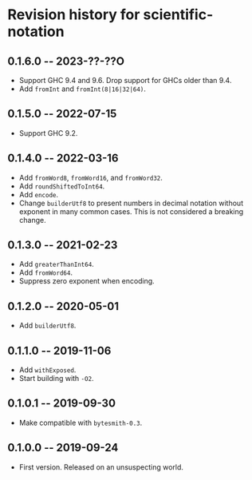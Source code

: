 # Revision history for scientific-notation

## 0.1.6.0 -- 2023-??-??O

* Support GHC 9.4 and 9.6. Drop support for GHCs older than 9.4.
* Add `fromInt` and `fromInt(8|16|32|64)`.

## 0.1.5.0 -- 2022-07-15

* Support GHC 9.2.

## 0.1.4.0 -- 2022-03-16

* Add `fromWord8`, `fromWord16`, and `fromWord32`.
* Add `roundShiftedToInt64`.
* Add `encode`.
* Change `builderUtf8` to present numbers in decimal notation without exponent
  in many common cases. This is not considered a breaking change.

## 0.1.3.0 -- 2021-02-23

* Add `greaterThanInt64`.
* Add `fromWord64`.
* Suppress zero exponent when encoding.

## 0.1.2.0 -- 2020-05-01

* Add `builderUtf8`.

## 0.1.1.0 -- 2019-11-06

* Add `withExposed`.
* Start building with `-O2`.

## 0.1.0.1 -- 2019-09-30

* Make compatible with `bytesmith-0.3`.

## 0.1.0.0 -- 2019-09-24

* First version. Released on an unsuspecting world.
